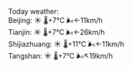 Today weather:  
Beijing: ☀️ 🌡️+7°C 🌬️←11km/h  
Tianjin: ☀️ 🌡️+7°C 🌬️←26km/h  
Shijiazhuang: ☀️ 🌡️+11°C 🌬️←11km/h  
Tangshan: ☀️ 🌡️+7°C 🌬️↖19km/h  
